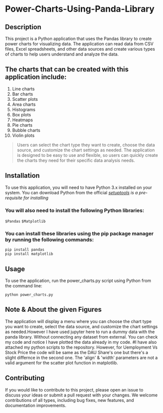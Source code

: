 # Power-Charts-Using-Panda-Library


## Description

This project is a Python application that uses the Pandas library to create power charts for visualizing data. The application can read data from CSV files, Excel spreadsheets, and other data sources and create various types of charts to help users understand and analyze the data.

## The charts that can be created with this application include:

1. Line charts
2. Bar charts
3. Scatter plots
4. Area charts
5. Histograms
6. Box plots
7. Heatmaps
8. Pie charts
9. Bubble charts
10. Violin plots

>Users can select the chart type they want to create, choose the data source, and customize the chart settings as needed. The application is designed to be easy to use and flexible, so users can quickly create the charts they need for their specific data analysis needs.

## Installation
To use this application, you will need to have Python 3.x installed on your system. You can download Python from the official *[setuptools](https://www.python.org/downloads/) is a pre-requisite for installing*

### You will also need to install the following Python libraries:

`$Pandas`
`$Matplotlib`

### You can install these libraries using the pip package manager by running the following commands:

``` 
pip install pandas
pip install matplotlib 
```

## Usage

To use the application, run the power_charts.py script using Python from the command line:

``` 
python power_charts.py
```
## Note & About the given Figures
The application will display a menu where you can choose the chart type you want to create, select the data source, and customize the chart settings as needed.However I have used jupyter here to run a dummy data with the panda library. Without connecting any dataset from external. You can check my code and notice I have plotted the data already in my code. #I have also attached my python scripts to the repository. However, for Uemployment Vs Stock Price the code will be same as the DAU Share's one but there's a slight differnce in the second one. The 'align' & 'width' parameters are not a valid argument for the scatter plot function in matplotlib.

## Contributing

If you would like to contribute to this project, please open an issue to discuss your ideas or submit a pull request with your changes. We welcome contributions of all types, including bug fixes, new features, and documentation improvements.

